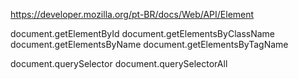 


https://developer.mozilla.org/pt-BR/docs/Web/API/Element


document.getElementById
document.getElementsByClassName
document.getElementsByName
document.getElementsByTagName


document.querySelector
document.querySelectorAll



